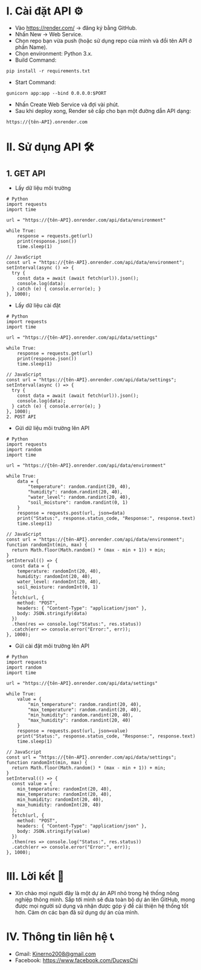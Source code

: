 # I. Cài đặt API ⚙
* Vào https://render.com/ → đăng ký bằng GitHub.
* Nhấn New → Web Service.
* Chọn repo bạn vừa push (hoặc sử dụng repo của mình và đổi tên API ở phần Name).
* Chọn environment: Python 3.x.
* Build Command:
```
pip install -r requirements.txt
```
* Start Command:
```
gunicorn app:app --bind 0.0.0.0:$PORT
```
* Nhấn Create Web Service và đợi vài phút.
* Sau khi deploy xong, Render sẽ cấp cho bạn một đường dẫn API dạng:
```
https://{tên-API}.onrender.com
```
# II. Sử dụng API 🛠
## 1. GET API
* Lấy dữ liệu môi trường
```
# Python
import requests
import time

url = "https://{tên-API}.onrender.com/api/data/environment"

while True:
    response = requests.get(url)
    print(response.json())
    time.sleep(1)
```
```
// JavaScript
const url = "https://{tên-API}.onrender.com/api/data/environment";
setInterval(async () => {
  try {
    const data = await (await fetch(url)).json();
    console.log(data);
  } catch (e) { console.error(e); }
}, 1000);
```
* Lấy dữ liệu cài đặt
```
# Python
import requests
import time

url = "https://{tên-API}.onrender.com/api/data/settings"

while True:
    response = requests.get(url)
    print(response.json())
    time.sleep(1)
```
```
// JavaScript
const url = "https://{tên-API}.onrender.com/api/data/settings";
setInterval(async () => {
  try {
    const data = await (await fetch(url)).json();
    console.log(data);
  } catch (e) { console.error(e); }
}, 1000);
2. POST API
```
* Gửi dữ liệu môi trường lên API
```
# Python
import requests
import random
import time

url = "https://{tên-API}.onrender.com/api/data/environment"

while True:
    data = {
        "temperature": random.randint(20, 40),
        "humidity": random.randint(20, 40),
        "water_level": random.randint(20, 40),
        "soil_moisture": random.randint(0, 1)
    }
    response = requests.post(url, json=data)
    print("Status:", response.status_code, "Response:", response.text)
    time.sleep(1)
```
```
// JavaScript
const url = "https://{tên-API}.onrender.com/api/data/environment";
function randomInt(min, max) {
  return Math.floor(Math.random() * (max - min + 1)) + min;
}
setInterval(() => {
  const data = {
    temperature: randomInt(20, 40),
    humidity: randomInt(20, 40),
    water_level: randomInt(20, 40),
    soil_moisture: randomInt(0, 1)
  };
  fetch(url, {
    method: "POST",
    headers: { "Content-Type": "application/json" },
    body: JSON.stringify(data)
  })
  .then(res => console.log("Status:", res.status))
  .catch(err => console.error("Error:", err));
}, 1000);
```
* Gửi cài đặt môi trường lên API
```
# Python
import requests
import random
import time

url = "https://{tên-API}.onrender.com/api/data/settings"

while True:
    value = {
        "min_temperature": random.randint(20, 40),
        "max_temperature": random.randint(20, 40),
        "min_humidity": random.randint(20, 40),
        "max_humidity": random.randint(20, 40)
    }
    response = requests.post(url, json=value)
    print("Status:", response.status_code, "Response:", response.text)
    time.sleep(1)
```
```
// JavaScript
const url = "https://{tên-API}.onrender.com/api/data/settings";
function randomInt(min, max) {
  return Math.floor(Math.random() * (max - min + 1)) + min;
}
setInterval(() => {
  const value = {
    min_temperature: randomInt(20, 40),
    max_temperature: randomInt(20, 40),
    min_humidity: randomInt(20, 40),
    max_humidity: randomInt(20, 40)
  };
  fetch(url, {
    method: "POST",
    headers: { "Content-Type": "application/json" },
    body: JSON.stringify(value)
  })
  .then(res => console.log("Status:", res.status))
  .catch(err => console.error("Error:", err));
}, 1000);
```
# III. Lời kết 📝
* Xin chào mọi người đây là một dự án API nhỏ trong hệ thống nông nghiệp thông minh. Sắp tới mình sẽ đưa toàn bộ dự án lên GitHub, mong được mọi người sử dụng và nhận được góp ý để cải thiện hệ thống tốt hơn. Cảm ơn các bạn đã sử dụng dự án của mình.
# IV. Thông tin liên hệ 📞
* Gmail: Kinerno2008@gmail.com
* Facebook: https://www.facebook.com/DucwsChi
